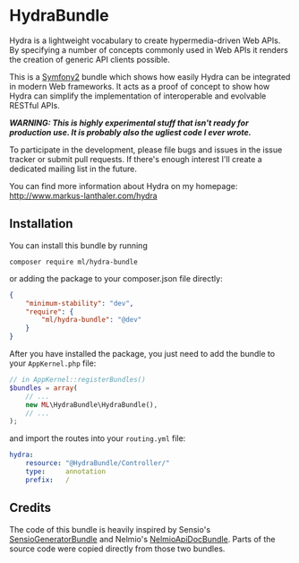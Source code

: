 HydraBundle
==============

Hydra is a lightweight vocabulary to create hypermedia-driven Web APIs. By
specifying a number of concepts commonly used in Web APIs it renders the
creation of generic API clients possible.

This is a [Symfony2](http://www.symfony.com/) bundle which shows how easily
Hydra can be integrated in modern Web frameworks. It acts as a proof of
concept to show how Hydra can simplify the implementation of interoperable
and evolvable RESTful APIs.

***WARNING: This is highly experimental stuff that isn't ready for
production use. It is probably also the ugliest code I ever wrote.***

To participate in the development, please file bugs and issues in the
issue tracker or submit pull requests. If there's enough interest I'll
create a dedicated mailing list in the future.

You can find more information about Hydra on my homepage:
http://www.markus-lanthaler.com/hydra


Installation
------------

You can install this bundle by running

    composer require ml/hydra-bundle

or adding the package to your composer.json file directly:

```json
{
    "minimum-stability": "dev",
    "require": {
        "ml/hydra-bundle": "@dev"
    }
}
```

After you have installed the package, you just need to add the bundle
to your `AppKernel.php` file:

```php
// in AppKernel::registerBundles()
$bundles = array(
    // ...
    new ML\HydraBundle\HydraBundle(),
    // ...
);
```

and import the routes into your `routing.yml` file:

```yaml
hydra:
    resource: "@HydraBundle/Controller/"
    type:     annotation
    prefix:   /
```


Credits
------------

The code of this bundle is heavily inspired by Sensio's
[SensioGeneratorBundle](https://github.com/sensio/SensioGeneratorBundle) and
Nelmio's [NelmioApiDocBundle](https://github.com/nelmio/NelmioApiDocBundle).
Parts of the source code were copied directly from those two bundles.
